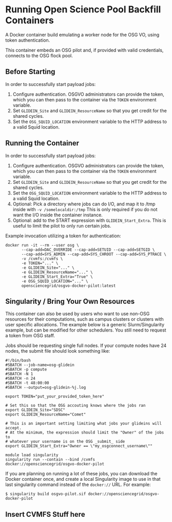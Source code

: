 Running Open Science Pool Backfill Containers
=============================================

A Docker container build emulating a worker node for the OSG VO, using token authentication.

<!-- Explain the idea of backfill here -->

This container embeds an OSG pilot and, if provided with valid credentials, connects to the OSG
flock pool.

Before Starting
---------------

In order to successfully start payload jobs:

1. Configure authentication. OSGVO administrators can provide the token, which you can then pass to the container via
   the `TOKEN` environment variable.
2. Set `GLIDEIN_Site` and `GLIDEIN_ResourceName` so that you get credit for the shared cycles.
3. Set the `OSG_SQUID_LOCATION` environment variable to the HTTP address to a valid Squid location.

Running the Container
---------------------

In order to successfully start payload jobs:

1. Configure authentication. OSGVO administrators can provide the token, which you can then pass to the container via
   the `TOKEN` environment variable.
2. Set `GLIDEIN_Site` and `GLIDEIN_ResourceName` so that you get credit for the shared cycles.
3. Set the `OSG_SQUID_LOCATION` environment variable to the HTTP address to a valid Squid location.
4. Optional: Pick a directory where jobs can do I/O, and map it to /tmp inside with `-v /somelocaldir:/tmp`
   This is only required if you do not want the I/O inside the container instance.
5. Optional: add to the START expression with `GLIDEIN_Start_Extra`.
   This is useful to limit the pilot to only run certain jobs.

Example invocation utilizing a token for authentication:

```
docker run -it --rm --user osg \
       --cap-add=DAC_OVERRIDE --cap-add=SETUID --cap-add=SETGID \
       --cap-add=SYS_ADMIN --cap-add=SYS_CHROOT --cap-add=SYS_PTRACE \
       -v /cvmfs:/cvmfs \
       -e TOKEN="..." \
       -e GLIDEIN_Site="..." \
       -e GLIDEIN_ResourceName="..." \
       -e GLIDEIN_Start_Extra="True" \
       -e OSG_SQUID_LOCATION="..." \
       opensciencegrid/osgvo-docker-pilot:latest
```

<!-- Make this a sub-section of running the container? -->
Singularity / Bring Your Own Resources
--------------------------------------

This container can also be used by users who want to use non-OSG resources for their computations, such as campus
clusters or clusters with user specific allocations.
The example below is a generic Slurm/Singularity example, but can be modified for other schedulers.
You still need to request a token from OSG staff.

Jobs should be requesting single full nodes.
If your compute nodes have 24 nodes, the submit file should look something like:

```
#!/bin/bash
#SBATCH --job-name=osg-glidein
#SBATCH -p compute
#SBATCH -N 1
#SBATCH -n 24
#SBATCH -t 48:00:00
#SBATCH --output=osg-glidein-%j.log

export TOKEN="put_your_provided_token_here"

# Set this so that the OSG accouting knows where the jobs ran
export GLIDEIN_Site="SDSC"
export GLIDEIN_ResourceName="Comet"

# This is an important setting limiting what jobs your glideins will accept.
# At the minimum, the expression should limit the "Owner" of the jobs to 
# whatever your username is on the OSG _submit_ side
export GLIDEIN_Start_Extra="Owner == \"my_osgconnect_username\""

module load singularity
singularity run --contain --bind /cvmfs docker://opensciencegrid/osgvo-docker-pilot

```

If you are planning on running a lot of these jobs, you can download the Docker container once, and create a local
Singularity image to use in that last singularity command instead of the `docker://` URL.
For example:

```
$ singularity build osgvo-pilot.sif docker://opensciencegrid/osgvo-docker-pilot
```

<!-- Make this a sub-section of running the container? -->
Insert CVMFS Stuff here
-----------------------
